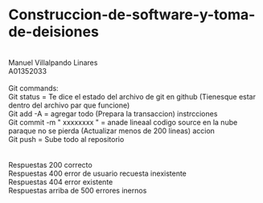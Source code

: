 # Construccion-de-software-y-toma-de-deisiones
<br>
Manuel Villalpando Linares<br>
A01352033<br>
<br>
Git commands:<br>
Git status = Te dice el estado del archivo de git en github (Tienesque estar dentro del archivo par que funcione)<br>
Git add -A = agregar todo (Prepara la transaccion) instrcciones <br>
Git commit -m " xxxxxxxx " = anade lineaal codigo source en la nube paraque no se pierda (Actualizar menos de 200 lineas) accion<br>
Git push = Sube todo al repositorio<br>
<br>
<br>
Respuestas 200 correcto<br>
Respuestas 400 error de usuario recuesta inexistente <br>
Respuestas 404 error existente<br>
Respuestas arriba de 500 errores inernos<br>
